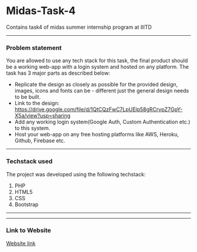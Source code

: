 
# Midas-Task-4
Contains task4 of midas summer internship program at IIITD

- - -

### Problem statement
You are allowed to use any tech stack for this task, the final product should be a working web-app with a login system and hosted on any platform. The task has 3 major parts as described below:
- Replicate the design as closely as possible for the provided design, images, icons and fonts can be - different just the general design needs to be built. 
- Link to the design: https://drive.google.com/file/d/1QtCQzFwC7LpUElp58gRCrvpZ7GpY-X5a/view?usp=sharing
- Add any working login system(Google Auth, Custom Authentication etc.) to this system.
- Host your web-app on any free hosting platforms like AWS, Heroku, Github, Firebase etc.

- - -

### Techstack used
The project was developed using the following techstack:
1. PHP
2. HTML5
3. CSS
4. Bootstrap

- - -


- - -

### Link to Website
[Website link](https://atif0604.github.io/Web-task/index.html)
